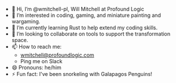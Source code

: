 - 👋 Hi, I’m @wmitchell-pl, Will Mitchell at Profound Logic
- 👀 I’m interested in coding, gaming, and miniature painting and wargaming.
- 🌱 I’m currently learning Rust to help extend my coding skills.
- 💞️ I’m looking to collaborate on tools to support the transformation space.
- 📫 How to reach me:
  - wmitchell@profoundlogic.com
  - Ping me on Slack
- 😄 Pronouns: he/him
- ⚡ Fun fact: I've been snorkeling with Galapagos Penguins!

<!---
wmitchell-pl/wmitchell-pl is a ✨ special ✨ repository because its `README.md` (this file) appears on your GitHub profile.
You can click the Preview link to take a look at your changes.
--->
